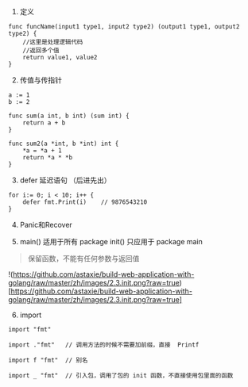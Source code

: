 1. 定义

```
func funcName(input1 type1, input2 type2) (output1 type1, output2 type2) {
	//这里是处理逻辑代码
	//返回多个值
	return value1, value2
}
```

2. 传值与传指针

```
a := 1
b := 2

func sum(a int, b int) (sum int) {
    return a + b
}

func sum2(a *int, b *int) int {
    *a = *a + 1
    return *a * *b
}

```

3. defer 延迟语句 （后进先出）

```
for i:= 0; i < 10; i++ {
    defer fmt.Print(i)    // 9876543210
}
```

4. Panic和Recover

5. main() 适用于所有 package   init()  只应用于 package main

> 保留函数，不能有任何参数与返回值 

!(https://github.com/astaxie/build-web-application-with-golang/raw/master/zh/images/2.3.init.png?raw=true)[https://github.com/astaxie/build-web-application-with-golang/raw/master/zh/images/2.3.init.png?raw=true]


6. import 

```
import "fmt"

import ."fmt"   // 调用方法的时候不需要加前缀，直接  Printf

import f "fmt"  // 别名

import _ "fmt"  // 引入包，调用了包的 init 函数，不直接使用包里面的函数
```